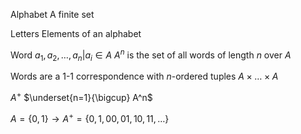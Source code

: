 Alphabet
	A finite set

Letters
	Elements of an alphabet

Word
	$a_1, a_2, \dots, a_n | a_i \in A$ 
	$A^n$ is the set of all words of length $n$ over $A$ 

Words are a 1-1 correspondence with $n$-ordered tuples $A \times \dots \times A$ 

$A^+$
	$\underset{n=1}{\bigcup} A^n$ 

$A = \{0, 1\} \to A^+ = \{0, 1, 00, 01, 10, 11, \dots \}$ 